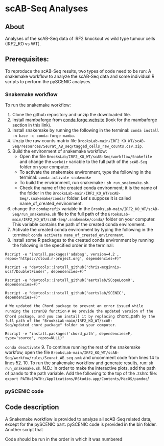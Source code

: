 # scAB-Seq Analyses


## About
Analyses of the scAB-Seq data of IRF2 knockout vs wild type tumour cells (IRF2_KO vs WT).

## Prerequisites:
To reproduce the scAB-Seq results, two types of code need to be run: A snakemake workflow to analyze the scAB-Seq data and some individual R scripts to perform the pySCENIC analyses.

### Snakemake workflow
To run the snakemake workflow:
1. Clone the github repository and unzip the downloaded file.
2. Install mambaforge from [conda forge website](https://github.com/conda-forge/miniforge) (look for the mambaforge section in this link).
3. Install snakemake by running the following in the terminal: `conda install -n base -c conda-forge mamba`.
4. Unzip the raw counts matrix file `BrooksLab-main/IRF2_KO_WT/scAB-Seq/resources/Seurat_AB_seq/tagged_cells_raw_counts.csv.zip`.
5. Build the environment of snakemake workflow:
    * Open the file `BrooksLab/IRF2_KO_WT/scAB-Seq/workflow/Snakefile` and change the `workdir` variable to the full path of the `scAB-Seq` folder on your computer.
    * To activate the snakemake environment, type the following in the terminal: `conda activate snakemake`
    * To build the environment, run snakemake : `sh run_snakemake.sh`.
    * Check the name of the created conda environment; it is the name of the folder in the `BrooksLab-main/IRF2_KO_WT/scAB-Seq/.snakemake/conda/` folder. Let's suppose it is called name_of_created_environment.
6. change the `condaprefix` variable in the `BrooksLab-main/IRF2_KO_WT/scAB-Seq/run_snakemake.sh` file to the full path of the `BrooksLab-main/IRF2_KO_WT/scAB-Seq/.snakemake/conda/` folder on your computer. This variable contains the path of the created conda environment.
7. Activate the created conda environment by typing the following in the terminal: `conda activate name_of_created_environment`.
8. Install some R packages to the created conda environment by running the following in the specified order in the terminal:

  `Rscript -e "install.packages('adabag', version=4.2 , repos='https://cloud.r-project.org', dependencies=F)"`

  `Rscript -e "devtools::install_github('chris-mcginnis-ucsf/DoubletFinder', dependencies=F)"`

  `Rscript -e "devtools::install_github('aertslab/SCopeLoomR', dependencies=F)"`

  `Rscript -e "devtools::install_github('aertslab/SCENIC', dependencies=F)"`

  `# We updated the Chord package to prevent an error issued while running the scranDB function`
  `# We provide the updated version of the Chord package, and you can install it by replacing `chord_path` by the full path of the "BrooksLab-main/IRF2_KO_WT/scAB-Seq/updated_chord_package" folder on your computer.`

  `Rscript -e "install.packages('chord_path', dependencies=F, type='source', repos=NULL)"`
  
  `conda deactivate`
9. To continue running the rest of the snakemake workfow, open the file `BrooksLab-main/IRF2_KO_WT/scAB-Seq/workfow/rules/Seurat_AB_seq.smk` and uncomment code from lines 14 to lines 52.
10. To run the snakemake workflow and generate results, run: `sh run_snakemake.sh`.
N.B.: In order to make the interactive plots, add the path of pando to the path variable. Add the following to the top of the .zshrc file: `export PATH=$PATH:/Applications/RStudio.app/Contents/MacOS/pandoc`/

### pySCENIC code

## Code description
A Snakemake workflow is provided to analyze all scAB-Seq related data, except for the pySCENIC part. pySCENIC code is provided in the bin folder. Another script that

Code should be run in the order in which it was numbered
